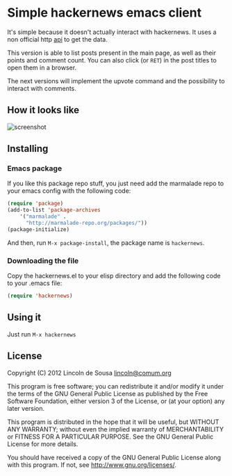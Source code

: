 # Simple hackernews emacs client

It's simple because it doesn't actually interact with hackernews. It
uses a non official http [api](http://api.ihackernews.com/page) to get
the data.

This version is able to list posts present in the main page, as well as
their points and comment count. You can also click (or `RET`) in the
post titles to open them in a browser.

The next versions will implement the upvote command and the possibility
to interact with comments.

## How it looks like

![screenshot](https://raw.github.com/clarete/hackernews.el/master/Screenshot.png)

## Installing

### Emacs package

If you like this package repo stuff, you just need add the marmalade
repo to your emacs config with the following code:

```lisp
(require 'package)
(add-to-list 'package-archives 
    '("marmalade" .
      "http://marmalade-repo.org/packages/"))
(package-initialize)
```

And then, run `M-x package-install`, the package name is `hackernews`.

### Downloading the file

Copy the hackernews.el to your elisp directory and add the following
code to your .emacs file:

```lisp
(require 'hackernews)
```

## Using it

Just run `M-x hackernews`

## License

Copyright (C) 2012  Lincoln de Sousa <lincoln@comum.org>

This program is free software; you can redistribute it and/or modify
it under the terms of the GNU General Public License as published by
the Free Software Foundation, either version 3 of the License, or
(at your option) any later version.

This program is distributed in the hope that it will be useful,
but WITHOUT ANY WARRANTY; without even the implied warranty of
MERCHANTABILITY or FITNESS FOR A PARTICULAR PURPOSE.  See the
GNU General Public License for more details.

You should have received a copy of the GNU General Public License
along with this program.  If not, see <http://www.gnu.org/licenses/>.
